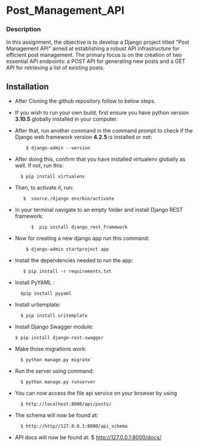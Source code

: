 # Post_Management_API

### Description
In this assignment, the objective is to develop a Django project titled "Post Management API" aimed at establishing a robust API infrastructure for efficient post management. The primary focus is on the creation of two essential API endpoints: a POST API for generating new posts and a GET API for retrieving a list of existing posts.

## Installation
* After Cloning the github repository follow to below steps.


* If you wish to run your own build, first ensure you have python version **3.10.5** globally installed in your computer.
* After that, run another command in the command prompt to check if the Django web framework version **4.2.5** is installed or not:

  
          $ django-admin --version

* After doing this, confirm that you have installed virtualenv globally as well. If not, run this:

        $ pip install virtualenv

* Then, to activate it, run:


         $  source./django env/bin/activate

  
* In your terminal navigate to an empty folder and install Django REST framework:


            $  pip install django_rest_framework

  
* Now for creating a new django app run this command:


          $ django-admin startproject app
  
* Install the dependencies needed to run the app:

  
         $ pip install -r requirements.txt

* Install PyYAML :

        $pip install pyyaml

* Install uritemplate:

        $ pip install uritemplate
  

* Install Django Swagger module:

      $ pip install django-rest-swagger
    

* Make those migrations work:
  
        $ python manage.py migrate`

* Run the server using command:
  
        $ python manage.py runserver

* You can now access the file api service on your browser by using

        $ http://localhost:8000/api/posts/

* The schema will now be found at:

        $ http://http//127.0.0.1:8000/api_schema

* API docs will now be found at:
        $ http://127.0.0.1:8000/docs/
